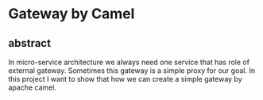 # Gateway by Camel

## abstract
In micro-service architecture we always need one service that has role of external gateway. Sometimes this gateway is 
a simple proxy for our goal. In this project I want to show that how we can create a simple gateway by apache camel.
